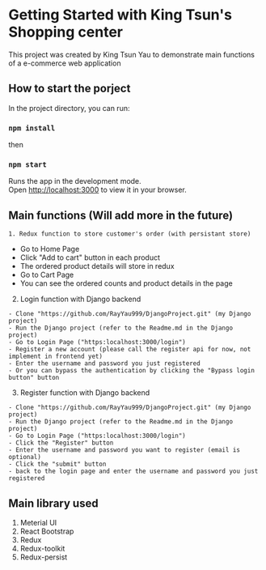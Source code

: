 # Getting Started with King Tsun's Shopping center

This project was created by King Tsun Yau to demonstrate main functions of a e-commerce web application
## How to start the porject

In the project directory, you can run:
### `npm install`
then

### `npm start`

Runs the app in the development mode.\
Open [http://localhost:3000](http://localhost:3000) to view it in your browser.

## Main functions (Will add more in the future)
```
1. Redux function to store customer's order (with persistant store)
```
- Go to Home Page
- Click "Add to cart" button in each product
- The ordered product details will store in redux
- Go to Cart Page
- You can see the ordered counts and product details in the page

2. Login function with Django backend
```
- Clone "https://github.com/RayYau999/DjangoProject.git" (my Django project)
- Run the Django project (refer to the Readme.md in the Django project)
- Go to Login Page ("https:localhost:3000/login")
- Register a new account (please call the register api for now, not implement in frontend yet)
- Enter the username and password you just registered
- Or you can bypass the authentication by clicking the "Bypass login button" button
```

3. Register function with Django backend
```
- Clone "https://github.com/RayYau999/DjangoProject.git" (my Django project)
- Run the Django project (refer to the Readme.md in the Django project)
- Go to Login Page ("https:localhost:3000/login")
- Click the "Register" button
- Enter the username and password you want to register (email is optional)
- Click the "submit" button
- back to the login page and enter the username and password you just registered
```
## Main library used
1. Meterial UI
2. React Bootstrap
3. Redux
4. Redux-toolkit
3. Redux-persist